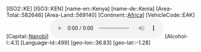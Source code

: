 ﻿---
location: [-1.28,36.83]
type: Country
tags:
- geo/Country

SpocWebEntityId: 26934
isDeleted: false
confidential: public

---
[ISO2::KE]
[ISO3::KEN]
[name-en::Kenya]
[name-de::Kenia]
[Area-Total::582646]
[Area-Land::569140]
[Continent::[Africa](geo/Continent/Africa.md)]
[VehicleCode::EAK]
[Capital::[Nairobi](geo/Continent/Africa/Kenya/Nairobi.md)]
![Anthem-Kenya](xLarge/National-Anthem/Anthem-Kenya.mp3)
[Alcohol-l::4.1]
[Language-Id::499]
[geo-lon::36.83]
[geo-lat::-1.28]

